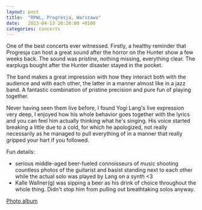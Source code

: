 ```yaml
---
layout: post
title:  "RPWL, Progresja, Warszawa"
date:   2023-04-13 20:20:00 +0100
categories: concerts
---
```


One of the best concerts ever witnessed. Firstly, a healthy reminder that Progresja can host a great sound after the horror on the Hunter show a few weeks back. The sound was pristine, nothing missing, everything clear. The earplugs bought after the Hunter disaster stayed in the pocket.

The band makes a great impression with how they interact both with the audience and with each other, the latter in a manner almost like in a jazz band. A fantastic combination of pristine precision and pure fun of playing together.

Never having seen them live before, I found Yogi Lang's live expression very deep, I enjoyed how his whole behavior goes together with the lyrics and you can feel him actually thinking what he's singing. His voice started breaking a little due to a cold, for which he apologized, not really necessarily as he managed to pull everything of in a manner that really gripped your hart if you followed.

Fun details:
- serious middle-aged beer-fueled connoisseurs of music shooting countless photos of the guitarist and basist standing next to each other while the actual solo was played by Lang on a synth <3
- Kalle Wallner(g) was sipping a beer as his drink of choice throughout the whole thing. Didn't stop him from pulling out breathtaking solos anyway.

[Photo album](https://photos.app.goo.gl/DEbm3tyXLnmkgrX18)
